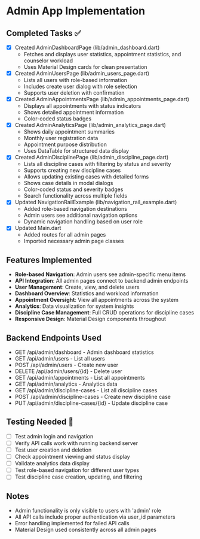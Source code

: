 # Admin App Implementation

## Completed Tasks ✅
- [x] Created AdminDashboardPage (lib/admin_dashboard.dart)
  - Fetches and displays user statistics, appointment statistics, and counselor workload
  - Uses Material Design cards for clean presentation
- [x] Created AdminUsersPage (lib/admin_users_page.dart)
  - Lists all users with role-based information
  - Includes create user dialog with role selection
  - Supports user deletion with confirmation
- [x] Created AdminAppointmentsPage (lib/admin_appointments_page.dart)
  - Displays all appointments with status indicators
  - Shows detailed appointment information
  - Color-coded status badges
- [x] Created AdminAnalyticsPage (lib/admin_analytics_page.dart)
  - Shows daily appointment summaries
  - Monthly user registration data
  - Appointment purpose distribution
  - Uses DataTable for structured data display
- [x] Created AdminDisciplinePage (lib/admin_discipline_page.dart)
  - Lists all discipline cases with filtering by status and severity
  - Supports creating new discipline cases
  - Allows updating existing cases with detailed forms
  - Shows case details in modal dialogs
  - Color-coded status and severity badges
  - Search functionality across multiple fields
- [x] Updated NavigationRailExample (lib/navigation_rail_example.dart)
  - Added role-based navigation destinations
  - Admin users see additional navigation options
  - Dynamic navigation handling based on user role
- [x] Updated Main.dart
  - Added routes for all admin pages
  - Imported necessary admin page classes

## Features Implemented
- **Role-based Navigation**: Admin users see admin-specific menu items
- **API Integration**: All admin pages connect to backend admin endpoints
- **User Management**: Create, view, and delete users
- **Dashboard Overview**: Statistics and workload information
- **Appointment Oversight**: View all appointments across the system
- **Analytics**: Data visualization for system insights
- **Discipline Case Management**: Full CRUD operations for discipline cases
- **Responsive Design**: Material Design components throughout

## Backend Endpoints Used
- GET /api/admin/dashboard - Admin dashboard statistics
- GET /api/admin/users - List all users
- POST /api/admin/users - Create new user
- DELETE /api/admin/users/{id} - Delete user
- GET /api/admin/appointments - List all appointments
- GET /api/admin/analytics - Analytics data
- GET /api/admin/discipline-cases - List all discipline cases
- POST /api/admin/discipline-cases - Create new discipline case
- PUT /api/admin/discipline-cases/{id} - Update discipline case

## Testing Needed 🔄
- [ ] Test admin login and navigation
- [ ] Verify API calls work with running backend server
- [ ] Test user creation and deletion
- [ ] Check appointment viewing and status display
- [ ] Validate analytics data display
- [ ] Test role-based navigation for different user types
- [ ] Test discipline case creation, updating, and filtering

## Notes
- Admin functionality is only visible to users with 'admin' role
- All API calls include proper authentication via user_id parameters
- Error handling implemented for failed API calls
- Material Design used consistently across all admin pages
